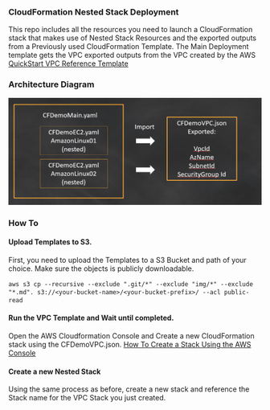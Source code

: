### CloudFormation Nested Stack Deployment 
This repo includes all the resources you need to launch a CloudFormation stack that makes use of Nested Stack Resources and the exported outputs from a Previously used CloudFormation Template.
The Main Deployment template gets the VPC exported outputs from the VPC created by the AWS [QuickStart VPC Reference Template](https://github.com/aws-quickstart/quickstart-aws-vpc)

### Architecture Diagram
![alt text](https://github.com/mandusm/aws-cloudformation-nested-export-example/blob/master/img/flow-diagram.png?raw=true "Architecture Diagram")

### How To
#### Upload Templates to S3.
First, you need to upload the Templates to a S3 Bucket and path of your choice.
Make sure the objects is publicly downloadable.
```
aws s3 cp --recursive --exclude ".git/*" --exclude "img/*" --exclude "*.md". s3://<your-bucket-name>/<your-bucket-prefix>/ --acl public-read
```

#### Run the VPC Template and Wait until completed. 
Open the AWS Cloudformation Console and Create a new CloudFormation stack using the CFDemoVPC.json.
[How To Create a Stack Using the AWS Console](http://docs.aws.amazon.com/AWSCloudFormation/latest/UserGuide/cfn-console-create-stack.html)

#### Create a new Nested Stack
Using the same process as before, create a new stack and reference the Stack name for the VPC Stack you just created. 

